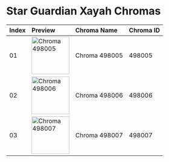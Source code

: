# Star Guardian Xayah Chromas

| Index | Preview | Chroma Name | Chroma ID |
|:---|:---|:---|:---|
| 01 | <img src='https://raw.communitydragon.org/latest/plugins/rcp-be-lol-game-data/global/default/v1/champion-chroma-images/498/498005.png' alt='Chroma 498005' width='100'> | Chroma 498005 | 498005 |
| 02 | <img src='https://raw.communitydragon.org/latest/plugins/rcp-be-lol-game-data/global/default/v1/champion-chroma-images/498/498006.png' alt='Chroma 498006' width='100'> | Chroma 498006 | 498006 |
| 03 | <img src='https://raw.communitydragon.org/latest/plugins/rcp-be-lol-game-data/global/default/v1/champion-chroma-images/498/498007.png' alt='Chroma 498007' width='100'> | Chroma 498007 | 498007 |
